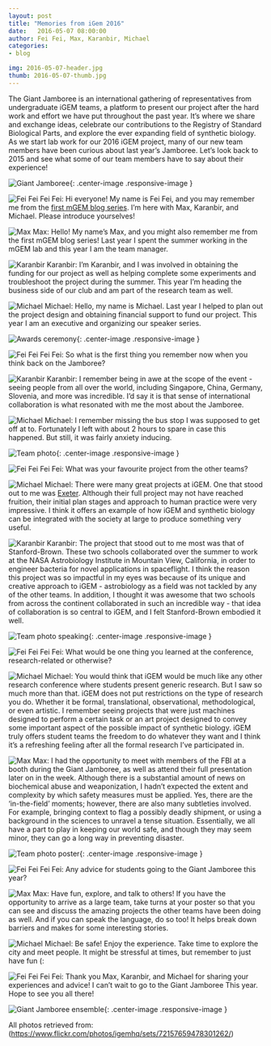 ```yaml
---
layout: post
title: "Memories from iGem 2016"
date:   2016-05-07 08:00:00
author: Fei Fei, Max, Karanbir, Michael
categories: 
- blog

img: 2016-05-07-header.jpg
thumb: 2016-05-07-thumb.jpg
---
```



The Giant Jamboree is an international gathering of representatives from undergraduate iGEM teams, a platform to present our project after the hard work and effort we have put throughout the past year. It’s where we share and exchange ideas, celebrate our contributions to the Registry of Standard Biological Parts, and explore the ever expanding field of synthetic biology. As we start lab work for our 2016 iGEM project, many of our new team members have been curious about last year’s Jamboree. Let’s look back to 2015 and see what some of our team members have to say about their experience! 

![Giant Jamboree](https://scontent-yyz1-1.xx.fbcdn.net/v/t34.0-12/13187830_10206249900229754_787392054_n.png?oh=ef8c5a885c03cee9289aae9bb70d145d&oe=5730A79B){: .center-image .responsive-image }

![Fei Fei](https://scontent-yyz1-1.xx.fbcdn.net/v/t34.0-12/13153496_10206249919350232_1906714038_n.png?oh=a836a00e71e520ed8af454c355f53d8b&oe=5730A8C3 "Fei Fei") Fei Fei: Hi everyone! My name is Fei Fei, and you may remember me from the [first mGEM blog series](http://mcmastergem.com/blog/2015/08/17/a-fledgling-guide-to-syn-bio/). I’m here with Max, Karanbir, and Michael. Please introduce yourselves!    

![Max](https://scontent-yyz1-1.xx.fbcdn.net/v/t34.0-12/13153468_10206253350636012_1466451684_n.png?oh=6f254ec0d297e10243d6861e44d906dd&oe=5732688C "Max") Max: Hello! My name’s Max, and you might also remember me from the first mGEM blog series! Last year I spent the summer working in the mGEM lab and this year I am the team manager.    

![Karanbir](https://scontent-yyz1-1.xx.fbcdn.net/v/t34.0-12/13152773_10206253363916344_437115623_n.png?oh=8ec41b87d583f1a384ea11e4f84ac544&oe=57315EE4 "Karanbir") Karanbir: I’m Karanbir, and I was involved in obtaining the funding for our project as well as helping complete some experiments and troubleshoot the project during the summer. This year I’m heading the business side of our club and am part of the research team as well.    

![Michael](https://scontent-yyz1-1.xx.fbcdn.net/v/t34.0-12/13115452_10206253364076348_320125434_n.png?oh=f9b0241bc8e846397299a49f7ea3f278&oe=57314834 "Michael") Michael: Hello, my name is Michael. Last year I helped to plan out the project design and obtaining financial support to fund our project. This year I am an executive and organizing our speaker series.    

![Awards ceremony](https://scontent-yyz1-1.xx.fbcdn.net/v/t34.0-12/13162235_10206253364996371_292889188_n.png?oh=d720577077571f0ded4df918defa1c22&oe=57312FB6){: .center-image .responsive-image }

![Fei Fei](https://scontent-yyz1-1.xx.fbcdn.net/v/t34.0-12/13153496_10206249919350232_1906714038_n.png?oh=a836a00e71e520ed8af454c355f53d8b&oe=5730A8C3 "Fei Fei") Fei Fei: So what is the first thing you remember now when you think back on the Jamboree?

![Karanbir](https://scontent-yyz1-1.xx.fbcdn.net/v/t34.0-12/13152773_10206253363916344_437115623_n.png?oh=8ec41b87d583f1a384ea11e4f84ac544&oe=57315EE4 "Karanbir") Karanbir: I remember being in awe at the scope of the event - seeing people from all over the world, including Singapore, China, Germany, Slovenia, and more was incredible. I’d say it is that sense of international collaboration is what resonated with me the most about the Jamboree.

![Michael](https://scontent-yyz1-1.xx.fbcdn.net/v/t34.0-12/13115452_10206253364076348_320125434_n.png?oh=f9b0241bc8e846397299a49f7ea3f278&oe=57314834 "Michael") Michael: I remember missing the bus stop I was supposed to get off at to. Fortunately I left with about 2 hours to spare in case this happened. But still, it was fairly anxiety inducing.

![Team photo](https://scontent-yyz1-1.xx.fbcdn.net/v/t34.0-12/13140918_10206253365316379_2081819745_n.png?oh=8fce20d9e77712df19bb12254fb2ac7a&oe=5731760D){: .center-image .responsive-image }

![Fei Fei](https://scontent-yyz1-1.xx.fbcdn.net/v/t34.0-12/13153496_10206249919350232_1906714038_n.png?oh=a836a00e71e520ed8af454c355f53d8b&oe=5730A8C3 "Fei Fei") Fei Fei: What was your favourite project from the other teams?

![Michael](https://scontent-yyz1-1.xx.fbcdn.net/v/t34.0-12/13115452_10206253364076348_320125434_n.png?oh=f9b0241bc8e846397299a49f7ea3f278&oe=57314834 "Michael") Michael: There were many great projects at iGEM. One that stood out to me was [Exeter](http://2015.igem.org/Team:Exeter). Although their full project may not have reached fruition, their initial plan stages and approach to human practice were very impressive. I think it offers an example of how iGEM and synthetic biology can be integrated with the society at large to produce something very useful.

![Karanbir](https://scontent-yyz1-1.xx.fbcdn.net/v/t34.0-12/13152773_10206253363916344_437115623_n.png?oh=8ec41b87d583f1a384ea11e4f84ac544&oe=57315EE4 "Karanbir") Karanbir: The project that stood out to me most was that of Stanford-Brown. These two schools collaborated over the summer to work at the NASA Astrobiology Institute in Mountain View, California, in order to engineer bacteria for novel applications in spaceflight. I think the reason this project was so impactful in my eyes was because of its unique and creative approach to iGEM - astrobiology as a field was not tackled by any of the other teams. In addition, I thought it was awesome that two schools from across the continent collaborated in such an incredible way - that idea of collaboration is so central to iGEM, and I felt Stanford-Brown embodied it well.

![Team photo speaking](https://scontent-yyz1-1.xx.fbcdn.net/v/t34.0-12/13141100_10206253366156400_114186999_n.png?oh=4789a47b0f996fa39789fe58b23d5e08&oe=573271C3){: .center-image .responsive-image }

![Fei Fei](https://scontent-yyz1-1.xx.fbcdn.net/v/t34.0-12/13153496_10206249919350232_1906714038_n.png?oh=a836a00e71e520ed8af454c355f53d8b&oe=5730A8C3 "Fei Fei") Fei Fei: What would be one thing you learned at the conference, research-related or otherwise?

![Michael](https://scontent-yyz1-1.xx.fbcdn.net/v/t34.0-12/13115452_10206253364076348_320125434_n.png?oh=f9b0241bc8e846397299a49f7ea3f278&oe=57314834 "Michael") Michael: You would think that iGEM would be much like any other research conference where students present generic research. But I saw so much more than that. iGEM does not put restrictions on the type of research you do. Whether it be formal, translational, observational, methodological, or even artistic. I remember seeing projects that were just machines designed to perform a certain task or an art project designed to convey some important aspect of the possible impact of synthetic biology. iGEM truly offers student teams the freedom to do whatever they want and I think it’s a refreshing feeling after all the formal research I’ve participated in. 

![Max](https://scontent-yyz1-1.xx.fbcdn.net/v/t34.0-12/13153468_10206253350636012_1466451684_n.png?oh=6f254ec0d297e10243d6861e44d906dd&oe=5732688C "Max") Max: I had the opportunity to meet with members of the FBI at a booth during the Giant Jamboree, as well as attend their full presentation later on in the week. Although there is a substantial amount of news on biochemical abuse and weaponization, I hadn’t expected the extent and complexity by which safety measures must be applied. Yes, there are the ‘in-the-field’ moments; however, there are also many subtleties involved. For example, bringing context to flag a possibly deadly shipment, or using a background in the sciences to unravel a tense situation. Essentially, we all have a part to play in keeping our world safe, and though they may seem minor, they can go a long way in preventing disaster.

![Team photo poster](https://scontent-yyz1-1.xx.fbcdn.net/v/t34.0-12/13115457_10206253366476408_1618484436_n.png?oh=b93da37ce9bd849893b5251728597677&oe=5731323C){: .center-image .responsive-image }

![Fei Fei](https://scontent-yyz1-1.xx.fbcdn.net/v/t34.0-12/13153496_10206249919350232_1906714038_n.png?oh=a836a00e71e520ed8af454c355f53d8b&oe=5730A8C3 "Fei Fei") Fei Fei: Any advice for students going to the Giant Jamboree this year?

![Max](https://scontent-yyz1-1.xx.fbcdn.net/v/t34.0-12/13153468_10206253350636012_1466451684_n.png?oh=6f254ec0d297e10243d6861e44d906dd&oe=5732688C "Max") Max: Have fun, explore, and talk to others! If you have the opportunity to arrive as a large team, take turns at your poster so that you can see and discuss the amazing projects the other teams have been doing as well. And if you can speak the language, do so too! It helps break down barriers and makes for some interesting stories.

![Michael](https://scontent-yyz1-1.xx.fbcdn.net/v/t34.0-12/13115452_10206253364076348_320125434_n.png?oh=f9b0241bc8e846397299a49f7ea3f278&oe=57314834 "Michael") Michael: Be safe! Enjoy the experience. Take time to explore the city and meet people. It might be stressful at times, but remember to just have fun (:

![Fei Fei](https://scontent-yyz1-1.xx.fbcdn.net/v/t34.0-12/13153496_10206249919350232_1906714038_n.png?oh=a836a00e71e520ed8af454c355f53d8b&oe=5730A8C3 "Fei Fei") Fei Fei: Thank you Max, Karanbir, and Michael for sharing your experiences and advice! I can’t wait to go to the Giant Jamboree This year. Hope to see you all there!

![Giant Jamboree ensemble](https://scontent-yyz1-1.xx.fbcdn.net/v/t34.0-12/13152819_10206253366756415_1120214806_n.png?oh=c54493f770b734cb497755b2c1db13fb&oe=57312A7D){: .center-image .responsive-image }

All photos retrieved from: (https://www.flickr.com/photos/igemhq/sets/72157659478301262/)